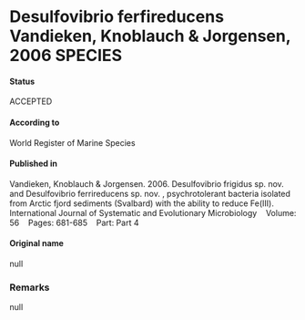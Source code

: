 Desulfovibrio ferfireducens Vandieken, Knoblauch & Jorgensen, 2006 SPECIES
=======

#### Status
ACCEPTED

#### According to
World Register of Marine Species

#### Published in
Vandieken, Knoblauch & Jorgensen. 2006. Desulfovibrio frigidus sp. nov. and Desulfovibrio ferrireducens sp. nov. , psychrotolerant bacteria isolated from Arctic fjord sediments (Svalbard) with the ability to reduce Fe(III). International Journal of Systematic and Evolutionary Microbiology    Volume: 56    Pages: 681-685    Part: Part 4

#### Original name
null

### Remarks
null